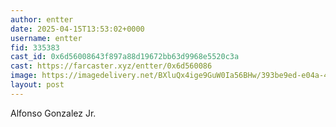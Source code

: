 ```yaml
---
author: entter
date: 2025-04-15T13:53:02+0000
username: entter
fid: 335383
cast_id: 0x6d56008643f897a88d19672bb63d9968e5520c3a
cast: https://farcaster.xyz/entter/0x6d560086
image: https://imagedelivery.net/BXluQx4ige9GuW0Ia56BHw/393be9ed-e04a-4989-9c6d-b29ad5154700/original
layout: post
---
```


Alfonso Gonzalez Jr.

<img src='https://imagedelivery.net/BXluQx4ige9GuW0Ia56BHw/393be9ed-e04a-4989-9c6d-b29ad5154700/original' alt='' referrerpolicy='no-referrer'/>
